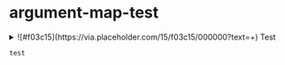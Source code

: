 # argument-map-test

<details>
  <summary>
    ![#f03c15](https://via.placeholder.com/15/f03c15/000000?text=+) Test
  </summary>
  
  ```diff
  - Hidden
  ```
</details>

`test`
